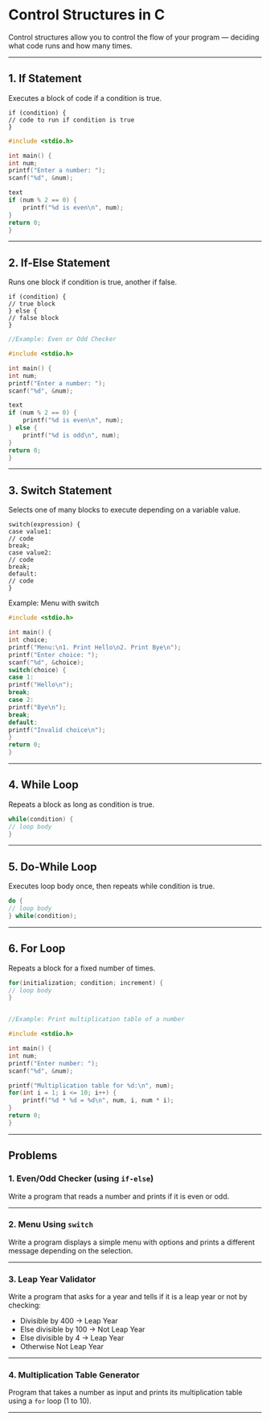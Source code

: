 # Control Structures in C

Control structures allow you to control the flow of your program — deciding what code runs and how many times.

---

## 1. If Statement

Executes a block of code if a condition is true.

```text
if (condition) {
// code to run if condition is true
}
```

```c
#include <stdio.h>

int main() {
int num;
printf("Enter a number: ");
scanf("%d", &num);

text
if (num % 2 == 0) {
    printf("%d is even\n", num);
}
return 0;
}
```

---

## 2. If-Else Statement

Runs one block if condition is true, another if false.

```text
if (condition) {
// true block
} else {
// false block
}
```

```c
//Example: Even or Odd Checker

#include <stdio.h>

int main() {
int num;
printf("Enter a number: ");
scanf("%d", &num);

text
if (num % 2 == 0) {
    printf("%d is even\n", num);
} else {
    printf("%d is odd\n", num);
}
return 0;
}
```

---

## 3. Switch Statement

Selects one of many blocks to execute depending on a variable value.

```text
switch(expression) {
case value1:
// code
break;
case value2:
// code
break;
default:
// code
}
```

Example: Menu with switch

```c
#include <stdio.h>

int main() {
int choice;
printf("Menu:\n1. Print Hello\n2. Print Bye\n");
printf("Enter choice: ");
scanf("%d", &choice);
switch(choice) {
case 1:
printf("Hello\n");
break;
case 2:
printf("Bye\n");
break;
default:
printf("Invalid choice\n");
}
return 0;
}
```

---

## 4. While Loop

Repeats a block as long as condition is true.

```c
while(condition) {
// loop body
}
```

---

## 5. Do-While Loop

Executes loop body once, then repeats while condition is true.

```c
do {
// loop body
} while(condition);
```

---

## 6. For Loop

Repeats a block for a fixed number of times.

```c
for(initialization; condition; increment) {
// loop body
}
```

```c

//Example: Print multiplication table of a number

#include <stdio.h>

int main() {
int num;
printf("Enter number: ");
scanf("%d", &num);

printf("Multiplication table for %d:\n", num);
for(int i = 1; i <= 10; i++) {
    printf("%d * %d = %d\n", num, i, num * i);
}
return 0;
}
```

---

## Problems

### 1. Even/Odd Checker (using `if-else`)

Write a program that reads a number and prints if it is even or odd.

---

### 2. Menu Using `switch`

Write a program displays a simple menu with options and prints a different message depending on the selection.

---

### 3. Leap Year Validator

Write a program that asks for a year and tells if it is a leap year or not by checking:

- Divisible by 400 → Leap Year
- Else divisible by 100 → Not Leap Year
- Else divisible by 4 → Leap Year
- Otherwise Not Leap Year

---

### 4. Multiplication Table Generator

Program that takes a number as input and prints its multiplication table using a `for` loop (1 to 10).

---
